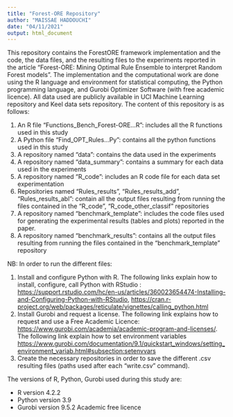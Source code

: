 ```yaml
---
title: "Forest-ORE Repository"
author: "MAISSAE HADDOUCHI"
date: "04/11/2021"
output: html_document
---
```


This repository contains the ForestORE framework implementation and the code, the data files, and the resulting files to the experiments reported in the article “Forest-ORE: Mining Optimal Rule
Ensemble to interpret Random Forest models”. The implementation and the computational work are done using the R language and environment for statistical computing, the Python programming language, and Gurobi Optimizer Software (with free academic licence). All data used are publicly available in UCI Machine Learning repository and Keel data sets repository. The content of this repository is as follows:  
1.  An R file “Functions_Bench_Forest-ORE…R”: includes all the R functions used in this study  
2.  A Python file “Find_OPT_Rules…Py”: contains all the python functions used in this study      
3.  A repository named “data”: contains the data used in the experiments  
4.  A repository named “data_summary”: contains a summary for each data used in the experiments  
5.  A repository named “R_code”: includes an R code file for each data set experimentation  
6.  Repositories named “Rules_results”, “Rules_results_add”, “Rules_results_abl”: contain all the output files resulting from running the files contained in the “R_code”, “R_code_other_classif” repositories   
7.  A repository named “benchmark_template”: includes the code files used for generating the experimental results (tables and plots) reported in the paper.    
8.  A repository named “benchmark_results”: contains all the output files resulting from running the files contained in the “benchmark_template” repository   

NB: 
In order to run the different files:  
1.  Install and configure Python with R. The following links explain how to install, configure, call Python with RStudio :   https://support.rstudio.com/hc/en-us/articles/360023654474-Installing-and-Configuring-Python-with-RStudio, https://cran.r-project.org/web/packages/reticulate/vignettes/calling_python.html  
2.  Install Gurobi and request a license. The following link explains how to request and use a Free Academic Licence: https://www.gurobi.com/academia/academic-program-and-licenses/. The following link explain how to set environment variables https://www.gurobi.com/documentation/9.1/quickstart_windows/setting_environment_variab.html#subsection:setenvvars  
3.  Create the necessary repositories in order to save the different .csv resulting files (paths used after each “write.csv” command).

The versions of R, Python, Gurobi used during this study are:  
- R version 4.2.2  
- Python version 3.9  
- Gurobi version 9.5.2 Academic free licence  

